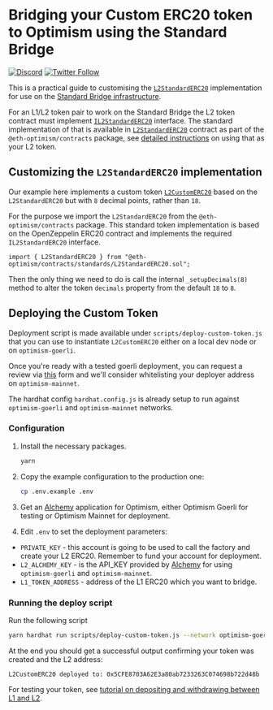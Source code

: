 # Bridging your Custom ERC20 token to Optimism using the Standard Bridge

[![Discord](https://img.shields.io/discord/667044843901681675.svg?color=768AD4&label=discord&logo=https%3A%2F%2Fdiscordapp.com%2Fassets%2F8c9701b98ad4372b58f13fd9f65f966e.svg)](https://discord-gateway.optimism.io)
[![Twitter Follow](https://img.shields.io/twitter/follow/optimismFND.svg?label=optimismFND&style=social)](https://twitter.com/optimismFND)

This is a practical guide to customising the [`L2StandardERC20`](https://github.com/ethereum-optimism/optimism/blob/develop/packages/contracts/contracts/standards/L2StandardERC20.sol) implementation for use on the [Standard Bridge infrastructure](https://community.optimism.io/docs/developers/bridge/standard-bridge.html).

For an L1/L2 token pair to work on the Standard Bridge the L2 token contract must implement
[`IL2StandardERC20`](https://github.com/ethereum-optimism/optimism/blob/develop/packages/contracts/contracts/standards/IL2StandardERC20.sol) interface. The standard implementation of that is available in
[`L2StandardERC20`](https://github.com/ethereum-optimism/optimism/blob/develop/packages/contracts/contracts/standards/L2StandardERC20.sol) contract as part of the `@eth-optimism/contracts` package, see [detailed instructions](../standard-bridge-standard-token/README.md) on using that as your L2 token.

## Customizing the `L2StandardERC20` implementation

Our example here implements a custom token [`L2CustomERC20`](contracts/L2CustomERC20.sol) based on the `L2StandardERC20` but with `8` decimal points, rather than `18`.

For the purpose we import the `L2StandardERC20` from the `@eth-optimism/contracts` package. This standard token implementation is based on the OpenZeppelin ERC20 contract and implements the required `IL2StandardERC20` interface.

```
import { L2StandardERC20 } from "@eth-optimism/contracts/standards/L2StandardERC20.sol";
```

Then the only thing we need to do is call the internal `_setupDecimals(8)` method to alter the token `decimals` property from the default `18` to `8`.

## Deploying the Custom Token

Deployment script is made available under `scripts/deploy-custom-token.js` that you can use to instantiate `L2CustomERC20` either on a local dev node or on `optimism-goerli`.

Once you're ready with a tested goerli deployment, you can request a review via
[this](https://docs.google.com/forms/d/e/1FAIpQLSdKyXpXY1C4caWD3baQBK1dPjEboOJ9dpj9flc-ursqq8KU0w/viewform) form and we'll consider whitelisting your deployer address on `optimism-mainnet`.

The hardhat config `hardhat.config.js` is already setup to run against `optimism-goerli` and `optimism-mainnet` networks.

### Configuration

1. Install the necessary packages.
    
    ```sh
   yarn
   ```
   
1. Copy the example configuration to the production one:

   ```sh
   cp .env.example .env
   ```

1. Get an [Alchemy](https://dashboard.alchemyapi.io/) application for Optimism, either Optimism Goerli for testing or Optimism Mainnet for deployment.

1. Edit `.env` to set the deployment parameters:

- `PRIVATE_KEY` - this account is going to be used to call the factory and create your L2 ERC20. Remember to fund your account for deployment.
- `L2_ALCHEMY_KEY` - is the API_KEY provided by [Alchemy](https://dashboard.alchemyapi.io/) for using `optimism-goerli` and `optimism-mainnet`.
- `L1_TOKEN_ADDRESS` - address of the L1 ERC20 which you want to bridge.

### Running the deploy script

Run the following script

```sh
yarn hardhat run scripts/deploy-custom-token.js --network optimism-goerli
```

At the end you should get a successful output confirming your token was created and the L2 address:

`L2CustomERC20 deployed to: 0x5CFE8703A62E3a80ab7233263C074698b722d48b`

For testing your token, see [tutorial on depositing and withdrawing between L1 and L2](../cross-dom-bridge).

